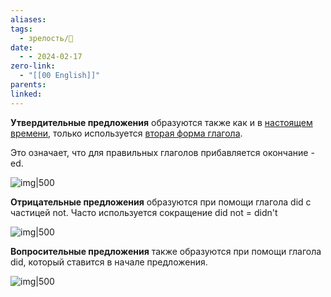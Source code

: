 ```yaml
---
aliases: 
tags:
  - зрелость/🌱
date:
  - - 2024-02-17
zero-link:
  - "[[00 English]]"
parents: 
linked:
---
```

**Утвердительные предложения** образуются также как и в [настоящем времени](Present%20Simple.md), только используется [вторая форма глагола](Неправильные%20глаголы.md).

Это означает, что для правильных глаголов прибавляется окончание -ed.

![img|500](Pasted%20image%2020240217110245.png)

**Отрицательные предложения** образуются при помощи глагола did с частицей not. Часто используется сокращение did not = didn't

![img|500](Pasted%20image%2020240217110347.png)

**Вопросительные предложения** также образуются при помощи глагола did, который ставится в начале предложения.

![img|500](Pasted%20image%2020240217110454.png)